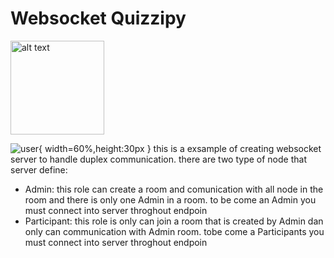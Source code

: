 # Websocket Quizzipy

<img src="https://user-images.githubusercontent.com/56477571/204067873-14388c28-49b3-448c-b75e-f9a7b15d01c4.jpg" alt="alt text" title="topology" width="150px" heigh="auto"/>


![user](https://user-images.githubusercontent.com/56477571/204067873-14388c28-49b3-448c-b75e-f9a7b15d01c4.jpg){ width=60%,height:30px }
this is a exsample of creating websocket server to handle duplex communication.
there are two type of node that server define:
- Admin: this role can create a room and comunication with all node in the room and there is only one Admin in a room.
to be come an Admin you must connect into server throghout endpoin
- Participant: this role is only can join a room that is created by Admin dan only can communication with Admin room.
tobe come a Participants you must connect into server throghout endpoin

